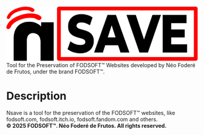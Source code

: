 ![](logo_nsave.png)<br>
Tool for the Preservation of FODSOFT™ Websites developed by Néo Foderé de Frutos, under the brand FODSOFT™.
# Description
Nsave is a tool for the preservation of the FODSOFT™ websites, like fodsoft.com, fodsoft.itch.io, fodsoft.fandom.com and others.<br>
**© 2025 FODSOFT™. Néo Foderé de Frutos. All rights reserved.**
